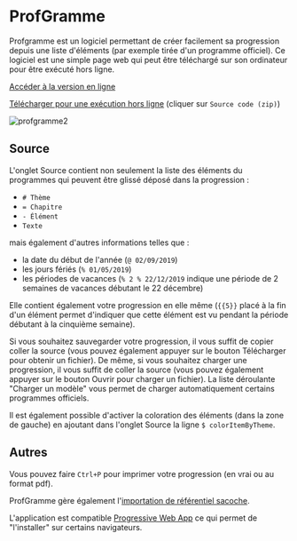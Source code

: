 # ProfGramme

Profgramme est un logiciel permettant de créer facilement sa progression depuis une liste d'éléments (par exemple tirée d'un programme officiel). Ce logiciel est une simple page web qui peut être téléchargé sur son ordinateur pour être exécuté hors ligne.

[Accéder à la version en ligne](https://degrangem.github.io/ProfGramme/)

[Télécharger pour une exécution hors ligne](https://github.com/DegrangeM/ProfGramme/releases) (cliquer sur `Source code (zip)`)

![profgramme2](https://user-images.githubusercontent.com/53106394/61581282-8f1d3200-ab1c-11e9-94da-4fe9101953ef.gif)

## Source

L'onglet Source contient non seulement la liste des éléments du programmes qui peuvent être glissé déposé dans la progression :
* `# Thème`
* `= Chapitre`
* `- Élément`
* `Texte`

mais également d'autres informations telles que :
* la date du début de l'année (`@ 02/09/2019`)
* les jours fériés (`% 01/05/2019`)
* les périodes de vacances (`% 2 % 22/12/2019` indique une période de 2 semaines de vacances débutant le 22 décembre)

Elle contient également votre progression en elle même (`{{5}}` placé à la fin d'un élément permet d'indiquer que cette élément est vu pendant la période débutant à la cinquième semaine).

Si vous souhaitez sauvegarder votre progression, il vous suffit de copier coller la source (vous pouvez également appuyer sur le bouton Télécharger pour obtenir un fichier). De même, si vous souhaitez charger une progression, il vous suffit de coller la source (vous pouvez également appuyer sur le bouton Ouvrir pour charger un fichier). La liste déroulante "Charger un modèle" vous permet de charger automatiquement certains programmes officiels.

Il est également possible d'activer la coloration des éléments (dans la zone de gauche) en ajoutant dans l'onglet Source la ligne `$ colorItemByTheme`.

## Autres

Vous pouvez faire `Ctrl+P` pour imprimer votre progression (en vrai ou au format pdf).

ProfGramme gère également l'[importation de référentiel sacoche](https://github.com/DegrangeM/ProfGramme/wiki/Importation-des-r%C3%A9f%C3%A9rentiels-sacoche).

L'application est compatible [Progressive Web App](https://github.com/DegrangeM/ProfGramme/wiki/Progressive-Web-App) ce qui permet de "l'installer" sur certains navigateurs.
